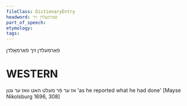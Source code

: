 ```yaml
---
fileClass: DictionaryEntry
headword: פֿאַרמעלדן זיך
part_of_speech: 
etymology: 
tags: 
---
```

פֿאַרמעלדן זיך
פֿאַרמאָלדן

WESTERN
========

אז ער פֿר מעלט האט וואז ער גטן
'as he reported what he had done'
[Mayse Nikolsburg 1696, 308]